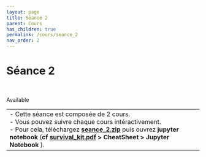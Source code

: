 ```yaml
---
layout: page
title: Séance 2
parent: Cours
has_children: true
permalink: /cours/seance_2
nav_order: 2
---
```


<link rel="stylesheet" href="/css/placement-label.css">   


<div id="containerIntro">
<h1>Séance 2</h1> &nbsp; <p class="label label-green">Available</p>   
</div>

<table><tr><td>
<i>-</i>&nbsp;Cette séance est composée de 2 cours. <br>
<i>-</i>&nbsp;Vous pouvez suivre chaque cours intéractivement.<br>
<i>-</i>&nbsp;Pour cela, téléchargez <a href="/docs/seance_2.zip"><b>seance_2.zip</b></a> puis ouvrez <b>jupyter notebook</b> (<b>cf <a href="/docs/survival_kit.pdf" target="_blank"> survival_kit.pdf</a> > CheatSheet > Jupyter Notebook </b>).
</td></tr></table>